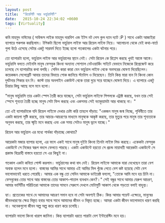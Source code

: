 ```yaml
---
layout: post
title:  "রিয়েলিটি আর ভার্চুয়ালিটি"
date:   2015-10-24 22:34:02 +0600
tags: [Virtuality]
---
```

কবি মাহমুদ নাঈমের ( সাউন্ডস লাইক মাহমুদ দারবিশ এন্ড ইটস নট লেস কুল দ্যান দ্যাট :P ) সাথে একটা আজাইরা ব্যাপারে পকপক করছিলাম। টপিকটা ছিলো ভার্চুয়াল লাইফ আর রিয়েল লাইফ নিয়ে। আলোচনা থেকে যেই কথা-বার্তা গুলা উঠে এসেছে সেটার একটু সারমর্ম দিতে ইচ্ছে হলো গতকালের একটা ঘটনার পরে।

তো ব্যাপারটা হলো, ভার্চুয়াল লাইফ আর ভার্চুয়ালের স্থানে নেই। সেটা রিয়েল কে রিপ্লেস করছে খুবই আস্তে আস্তে। ভার্চুয়ালি বলতে মেইনলি মানুষ ফেসবুক কিংবা অন্যান্য সোশ্যাল নেটওয়ার্কিং সাইটে যেভাবে নিজেকে রিপ্রেজেন্ট করে চলেছে সে ব্যাপারটার কথা বলছি। সেদিন কারা কারা যেন ভার্চুয়াল লাইফ থেকে অবসরের ঘোষণা দিয়েছিলেন। কয়েকজন সেলেব্রেটি আবার তাদের বিদায়ে শোক জানিয়ে স্ট্যাটাস ও দিয়েছেন। তিনি কিন্ত মারা যান নি কিংবা কোন দুর্ঘটনার শিকার হন নি। জাস্ট তার অনলাইন একাউন্ট থেকে তারা দুরে সরে যাচ্ছেন ঘোষণা দিয়ে। এ ব্যাপারে একটু চিন্তার কিছু আছে বলে মনে হলো।

"মানুষ ভার্চুয়ালি তার একটা স্পেস তৈরী করে যাচ্ছেন, সেটা ভার্চুয়াল লাইফে পিপলকে এট্রাক্ট করছে, যখন তার সেই স্পেসে শূন্যতা তৈরী হচ্ছে মানুষ সেটা ফিল করছে এবং একসময় সেই ভ্যাকুয়ামটা আর থাকছে না। "

তো এই ব্যাপারটাকে যদি রিয়েল লাইফে দেখার চেষ্টা করি তাহলে দাঁড়ায়:
"একজন মানুষ জন্ম নিচ্ছে, পৃথিবীতে তার একটা জায়গা সৃষ্টি করছে, তার আচার-আচরণের মাধ্যমে মানুষকে আকৃষ্ট করছে, তার মৃত্যুর পরে মানুষ তার শূন্যতাকে অনুভব করছে, তার স্মৃতি মনে করছে এবং এক সময় সেটাও মানুষ ভুলে যাচ্ছে।"

রিয়েল আর ভার্চুয়াল এর মধ্যে পার্থক্য দাঁড়াচ্ছে কোথায়?

আরেকটা মজার ব্যাপার হলো, এর ফলে একই সাথে মানুষ দুইটা কিংবা তিনটা লাইফ লিড করছে। একেকটা ফেসবুক একাউন্টে সে নিজের স্বরূপ বদলে ফেলতে পারছে। একটা একাউন্টে হয়তো সে প্রচন্ড মায়াবতী আরেকটা একাউন্টে সে প্রকান্ড বিদ্রোহী বাস্তবে হয়তো সে এর কিছুই না।

গতকাল একটা কবিতা পোস্ট করলাম। ভার্চুয়ালের কথা বাদ দেই। রিয়েল লাইফে আমাকে যারা দেখেছেন তারা বেশ অবাক হলেন মনে হলো। বাস্তবের আমির সাথে আমার এই আমির মিল খুঁজে পেতে বেশ কষ্ট হয়েছে সেটা বেশ ভালোভাবেই ধরতে পেরেছি। আমার এক বন্ধু তো সেদিন আমাকে ডাইরেক্ট বললো, "তোকে আমি মনে হয় চিনি না। ফেসবুকের তোর সাথে আর বাস্তবের তোর আকাশ-পাতাল ব্যবধান কেন?।" সেই বন্ধুর সাথে আমার যেরুপ আচরণ, আমার ভার্সিটির পরিচিতরা আমাকে তাদের সামনে সেরুপে দেখলে মোটামুটি আকাশ থেকে পড়তো বলাই বাহুল্য।

হ্যা। প্রত্যেকের সাথে যে আমাদের আচরণ সমান হবে না সেটা অবশ্যই ঠিক। কিন্ত আমার পয়েন্ট এক্ষেত্রে, মানুষের জীবনধারণের ক্ষেত্র বিস্তৃত হবার সাথে সাথে আমাদের জীবন ও বিস্তৃত হচ্ছে। আমরা একটা জীবন ভালোভাবে ধারণ করছি না। অনেকগুলো জীবন অল্প অল্প করে ধারণ করে চলেছি।

ব্যাপারটা ভালো কিংবা খারাপ জানিনা। কিন্ত ব্যাপারটা ধরতে পারাটা বেশ ইন্টারেস্টিং মনে হয়।